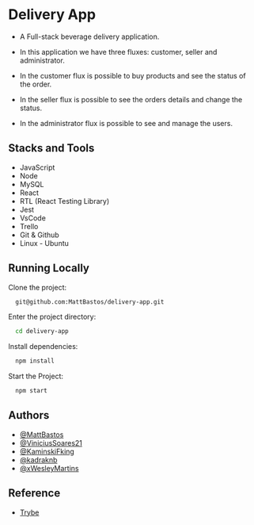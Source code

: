 # Delivery App

- A Full-stack beverage delivery application.

- In this application we have three fluxes: customer, seller and administrator.

- In the customer flux is possible to buy products and see the status of the order.

- In the seller flux is possible to see the orders details and change the status.

- In the administrator flux is possible to see and manage the users.

## Stacks and Tools

- JavaScript
- Node
- MySQL
- React
- RTL (React Testing Library)
- Jest
- VsCode
- Trello
- Git & Github
- Linux - Ubuntu

## Running Locally

Clone the project:

```bash
  git@github.com:MattBastos/delivery-app.git
```

Enter the project directory:

```bash
  cd delivery-app
```

Install dependencies:

```bash
  npm install
```

Start the Project:

```bash
  npm start
```

## Authors

- [@MattBastos](https://www.github.com/MattBastos)
- [@ViniciusSoares21](https://github.com/ViniciusSoares21)
- [@KaminskiFking](https://github.com/KaminskiFking)
- [@kadraknb](https://github.com/kadraknb)
- [@xWesleyMartins](https://github.com/xWesleyMartins)


## Reference

 - [Trybe](https://www.betrybe.com/)
